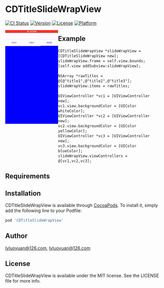 # CDTitleSlideWrapView

[![CI Status](https://img.shields.io/travis/lyluoyuan@126.com/CDTitleSlideWrapView.svg?style=flat)](https://travis-ci.org/lyluoyuan@126.com/CDTitleSlideWrapView)
[![Version](https://img.shields.io/cocoapods/v/CDTitleSlideWrapView.svg?style=flat)](https://cocoapods.org/pods/CDTitleSlideWrapView)
[![License](https://img.shields.io/cocoapods/l/CDTitleSlideWrapView.svg?style=flat)](https://cocoapods.org/pods/CDTitleSlideWrapView)
[![Platform](https://img.shields.io/cocoapods/p/CDTitleSlideWrapView.svg?style=flat)](https://cocoapods.org/pods/CDTitleSlideWrapView)


<img src="https://raw.githubusercontent.com/lyluoyuan/CDTitleSlideWrapView/master/backup/demo.gif"  width = "169" height = "300"  align=left />    

## Example
```
CDTitleSlideWrapView *slideWrapView = [CDTitleSlideWrapView new];
slideWrapView.frame = self.view.bounds;
[self.view addSubview:slideWrapView];

NSArray *rawTitles = @[@"title1",@"title2",@"title3"];
slideWrapView.items = rawTitles;

UIViewController *vc1 = [UIViewController new];
vc1.view.backgroundColor = [UIColor whiteColor];
UIViewController *vc2 = [UIViewController new];
vc2.view.backgroundColor = [UIColor yellowColor];
UIViewController *vc3 = [UIViewController new];
vc3.view.backgroundColor = [UIColor blueColor];
slideWrapView.viewControllers = @[vc1,vc2,vc3];
```
## Requirements

## Installation

CDTitleSlideWrapView is available through [CocoaPods](https://cocoapods.org). To install
it, simply add the following line to your Podfile:

```ruby
pod 'CDTitleSlideWrapView'
```

## Author

lyluoyuan@126.com, lyluoyuan@126.com

## License

CDTitleSlideWrapView is available under the MIT license. See the LICENSE file for more info.

